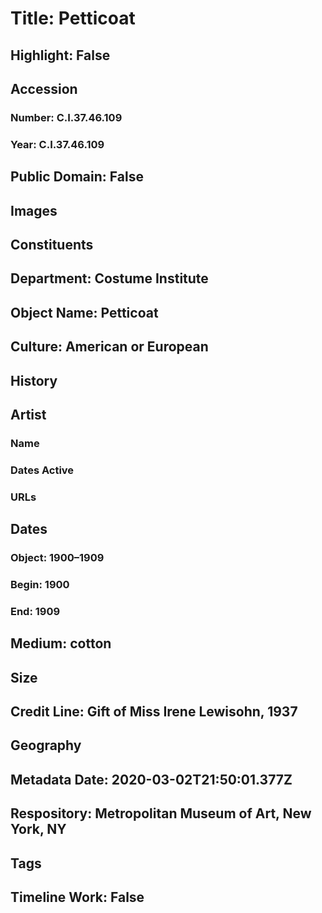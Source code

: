 # Title: Petticoat
## Highlight: False
## Accession
### Number: C.I.37.46.109
### Year: C.I.37.46.109
## Public Domain: False
## Images
## Constituents
## Department: Costume Institute
## Object Name: Petticoat
## Culture: American or European
## History
## Artist
### Name
### Dates Active
### URLs
## Dates
### Object: 1900–1909
### Begin: 1900
### End: 1909
## Medium: cotton
## Size
## Credit Line: Gift of Miss Irene Lewisohn, 1937
## Geography
## Metadata Date: 2020-03-02T21:50:01.377Z
## Respository: Metropolitan Museum of Art, New York, NY
## Tags
## Timeline Work: False